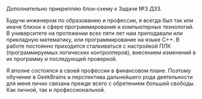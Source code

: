 Дополнительно прикрепляю блок-схему к Задаче №3 ДЗ3.

Будучи инженером по образованию и профессии, я всегда был так или иначе близок к сфере программирования и компьютерных технологий. В университете на протяжении всех пяти лет нам преподавали или прикладную математику, или программирование на языке С++. В работе постоянно приходится сталкиваться с настройкой ПЛК (программируемых логических контроллеров), внесением изменений в их программу и последующей проверкой.

Я вполне состоялся в своей профессии в финансовом плане. Поэтому обучение в GeekBrains и перспектива дальнейшего рода деятельности для меня лично связана прежде всего с обретением большей свободы. Как личной, так и профессиональной.
